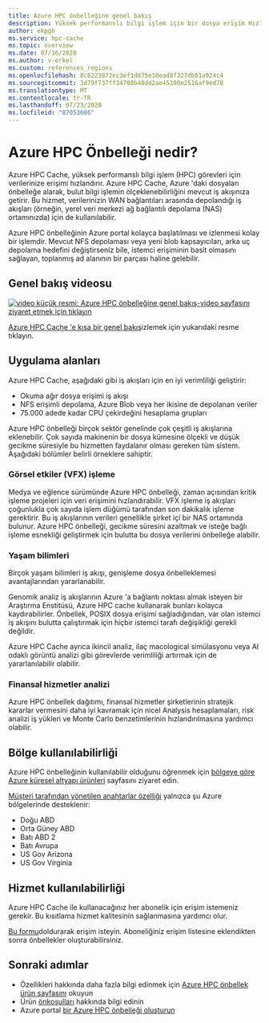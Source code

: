 ```yaml
---
title: Azure HPC önbelleğine genel bakış
description: Yüksek performanslı bilgi işlem için bir dosya erişim Hızlandırıcısı çözümü olan Azure HPC Cache 'i açıklar
author: ekpgh
ms.service: hpc-cache
ms.topic: overview
ms.date: 07/16/2020
ms.author: v-erkel
ms.custom: references_regions
ms.openlocfilehash: 8c8223872ec3ef1d875e10ead8f327db01a924c4
ms.sourcegitcommit: 3d79f737ff34708b48dd2ae45100e2516af9ed78
ms.translationtype: MT
ms.contentlocale: tr-TR
ms.lasthandoff: 07/23/2020
ms.locfileid: "87053686"
---
```

# <a name="what-is-azure-hpc-cache"></a>Azure HPC Önbelleği nedir?

Azure HPC Cache, yüksek performanslı bilgi işlem (HPC) görevleri için verilerinize erişimi hızlandırır. Azure HPC Cache, Azure 'daki dosyaları önbelleğe alarak, bulut bilgi işlemin ölçeklenebilirliğini mevcut iş akışınıza getirir. Bu hizmet, verilerinizin WAN bağlantıları arasında depolandığı iş akışları (örneğin, yerel veri merkezi ağ bağlantılı depolama (NAS) ortamınızda) için de kullanılabilir.

Azure HPC önbelleğinin Azure portal kolayca başlatılması ve izlenmesi kolay bir işlemdir. Mevcut NFS depolaması veya yeni blob kapsayıcıları, arka uç depolama hedefini değiştirseniz bile, istemci erişiminin basit olmasını sağlayan, toplanmış ad alanının bir parçası haline gelebilir.

## <a name="overview-video"></a>Genel bakış videosu

[![video küçük resmi: Azure HPC önbelleğine genel bakış-video sayfasını ziyaret etmek için tıklayın](media/video-1-overview.png)](https://azure.microsoft.com/resources/videos/hpc-cache-overview/)

[Azure HPC Cache 'e kısa bir genel bakış](https://azure.microsoft.com/resources/videos/hpc-cache-overview/)izlemek için yukarıdaki resme tıklayın.

## <a name="use-cases"></a>Uygulama alanları

Azure HPC Cache, aşağıdaki gibi iş akışları için en iyi verimliliği geliştirir:

* Okuma ağır dosya erişimi iş akışı
* NFS erişimli depolama, Azure Blob veya her ikisine de depolanan veriler
* 75.000 adede kadar CPU çekirdeğini hesaplama grupları

Azure HPC önbelleği birçok sektör genelinde çok çeşitli iş akışlarına eklenebilir. Çok sayıda makinenin bir dosya kümesine ölçekli ve düşük gecikme süresiyle bu hizmetten faydalanır olması gereken tüm sistem. Aşağıdaki bölümler belirli örneklere sahiptir.

### <a name="visual-effects-vfx-rendering"></a>Görsel etkiler (VFX) işleme

Medya ve eğlence sürümünde Azure HPC önbelleği, zaman açısından kritik işleme projeleri için veri erişimini hızlandırabilir. VFX işleme iş akışları çoğunlukla çok sayıda işlem düğümü tarafından son dakikalık işleme gerektirir. Bu iş akışlarının verileri genellikle şirket içi bir NAS ortamında bulunur. Azure HPC önbelleği, gecikme süresini azaltmak ve isteğe bağlı işleme esnekliği geliştirmek için bulutta bu dosya verilerini önbelleğe alabilir.

### <a name="life-sciences"></a>Yaşam bilimleri

Birçok yaşam bilimleri iş akışı, genişleme dosya önbelleklemesi avantajlarından yararlanabilir.

Genomik analiz iş akışlarının Azure 'a bağlantı noktası almak isteyen bir Araştırma Enstitüsü, Azure HPC cache kullanarak bunları kolayca kaydırabilirler. Önbellek, POSIX dosya erişimi sağladığından, var olan istemci iş akışını bulutta çalıştırmak için hiçbir istemci tarafı değişikliği gerekli değildir.

Azure HPC Cache ayrıca ikincil analiz, ilaç macological simülasyonu veya AI odaklı görüntü analizi gibi görevlerde verimliliği artırmak için de yararlanılabilir olabilir.

### <a name="financial-services-analytics"></a>Finansal hizmetler analizi

Azure HPC önbellek dağıtımı, finansal hizmetler şirketlerinin stratejik kararlar vermesini daha iyi kavramak için nicel Analysis hesaplamaları, risk analizi iş yükleri ve Monte Carlo benzetimlerinin hızlandırılmasına yardımcı olabilir.

## <a name="region-availability"></a>Bölge kullanılabilirliği

Azure HPC önbelleğinin kullanılabilir olduğunu öğrenmek için [bölgeye göre Azure küresel altyapı ürünleri](https://azure.microsoft.com/global-infrastructure/services/?products=hpc-cache) sayfasını ziyaret edin.

[Müşteri tarafından yönetilen anahtarlar özelliği](customer-keys.md) yalnızca şu Azure bölgelerinde desteklenir:

* Doğu ABD
* Orta Güney ABD
* Batı ABD 2
* Batı Avrupa
* US Gov Arizona
* US Gov Virginia

## <a name="service-availability"></a>Hizmet kullanılabilirliği

Azure HPC Cache ile kullanacağınız her abonelik için erişim istemeniz gerekir. Bu kısıtlama hizmet kalitesinin sağlanmasına yardımcı olur.

[Bu formu](https://aka.ms/onboard-hpc-cache)doldurarak erişim isteyin. Aboneliğiniz erişim listesine eklendikten sonra önbellekler oluşturabilirsiniz.

## <a name="next-steps"></a>Sonraki adımlar

* Özellikleri hakkında daha fazla bilgi edinmek için [Azure HPC önbellek ürün sayfasını](https://azure.microsoft.com/services/hpc-cache) okuyun
* Ürün [önkoşulları](hpc-cache-prerequisites.md) hakkında bilgi edinin
* Azure portal [bir Azure HPC önbelleği oluşturun](hpc-cache-create.md)
